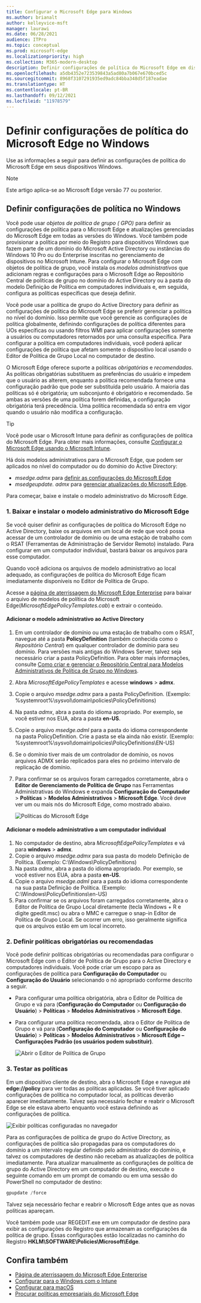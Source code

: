```yaml
---
title: Configurar o Microsoft Edge para Windows
ms.author: brianalt
author: kelleyvice-msft
manager: laurawi
ms.date: 06/28/2021
audience: ITPro
ms.topic: conceptual
ms.prod: microsoft-edge
ms.localizationpriority: high
ms.collection: M365-modern-desktop
description: Definir configurações de política do Microsoft Edge em dispositivos Windows
ms.openlocfilehash: a5db4352e723539843a5ad80a7b067e670bced5c
ms.sourcegitcommit: 8968f3107291935ed9adc84bba348d5f187eadae
ms.translationtype: HT
ms.contentlocale: pt-BR
ms.lasthandoff: 09/12/2021
ms.locfileid: "11978579"
---
```

# <a name="configure-microsoft-edge-policy-settings-on-windows"></a>Definir configurações de política do Microsoft Edge no Windows

Use as informações a seguir para definir as configurações de política do Microsoft Edge em seus dispositivos Windows.

> [!NOTE]
> Este artigo aplica-se ao Microsoft Edge versão 77 ou posterior.

## <a name="configure-policy-settings-on-windows"></a>Definir configurações de política no Windows

Você pode usar _objetos de política de grupo ( GPO)_ para definir as configurações de política para o Microsoft Edge e atualizações gerenciadas do Microsoft Edge em todas as versões do Windows. Você também pode provisionar a política por meio do Registro para dispositivos Windows que fazem parte de um domínio do Microsoft Active Directory ou instâncias do Windows 10 Pro ou do Enterprise inscritas no gerenciamento de dispositivos no Microsoft Intune. Para configurar o Microsoft Edge com objetos de política de grupo, você instala os _modelos administrativos_ que adicionam regras e configurações para o Microsoft Edge ao Repositório Central de políticas de grupo no domínio do Active Directory ou à pasta do modelo Definição de Política em computadores individuais e, em seguida, configura as políticas específicas que deseja definir.

Você pode usar a política de grupo do Active Directory para definir as configurações de política do Microsoft Edge se preferir gerenciar a política no nível do domínio. Isso permite que você gerencie as configurações de política globalmente, definindo configurações de política diferentes para UOs específicas ou usando filtros WMI para aplicar configurações somente a usuários ou computadores retornados por uma consulta específica. Para configurar a política em computadores individuais, você poderá aplicar configurações de política que afetam somente o dispositivo local usando o Editor de Política de Grupo Local no computador de destino.

O Microsoft Edge oferece suporte a políticas _obrigatórias_ e _recomendadas_. As políticas obrigatórias substituem as preferências do usuário e impedem que o usuário as alterem, enquanto a política recomendada fornece uma configuração padrão que pode ser substituída pelo usuário. A maioria das políticas só é obrigatória; um subconjunto é obrigatório e recomendado. Se ambas as versões de uma política forem definidas, a configuração obrigatória terá precedência. Uma política recomendada só entra em vigor quando o usuário não modifica a configuração.

>[!TIP]
> Você pode usar o Microsoft Intune para definir as configurações de política do Microsoft Edge. Para obter mais informações, consulte [Configurar o Microsoft Edge usando o Microsoft Intune](configure-edge-with-intune.md).

Há dois modelos administrativos para o Microsoft Edge, que podem ser aplicados no nível do computador ou do domínio do Active Directory:

- *msedge.admx* para [definir as configurações do Microsoft Edge](microsoft-edge-policies.md)
- *msedgeupdate. admx* para [gerenciar atualizações do Microsoft Edge](microsoft-edge-update-policies.md).

Para começar, baixe e instale o modelo administrativo do Microsoft Edge.

### <a name="1-download-and-install-the-microsoft-edge-administrative-template"></a>1. Baixar e instalar o modelo administrativo do Microsoft Edge

Se você quiser definir as configurações de política do Microsoft Edge no Active Directory, baixe os arquivos em um local de rede que você possa acessar de um controlador de domínio ou de uma estação de trabalho com o RSAT (Ferramentas de Administração de Servidor Remoto) instalado. Para configurar em um computador individual, bastará baixar os arquivos para esse computador.

Quando você adiciona os arquivos de modelo administrativo ao local adequado, as configurações de política do Microsoft Edge ficam imediatamente disponíveis no Editor de Política de Grupo.

Acesse a [página de aterrissagem do Microsoft Edge Enterprise](https://aka.ms/EdgeEnterprise) para baixar o arquivo de modelos de política do Microsoft Edge(*MicrosoftEdgePolicyTemplates.cab*) e extrair o conteúdo.

#### <a name="add-the-administrative-template-to-active-directory"></a>Adicionar o modelo administrativo ao Active Directory

1. Em um controlador de domínio ou uma estação de trabalho com o RSAT, navegue até a pasta **PolicyDefinition** (também conhecida como o _Repositório Central_) em qualquer controlador de domínio para seu domínio. Para versões mais antigas do Windows Server, talvez seja necessário criar a pasta PolicyDefinition. Para obter mais informações, consulte [Como criar e gerenciar o Repositório Central para Modelos Administrativos de Política de Grupo no Windows](https://support.microsoft.com/help/3087759/how-to-create-and-manage-the-central-store-for-group-policy-administra).
2. Abra *MicrosoftEdgePolicyTemplates* e acesse **windows** > **admx**.
3. Copie o arquivo *msedge.admx* para a pasta PolicyDefinition. (Exemplo: %systemroot%\sysvol\domain\policies\PolicyDefinitions)
4. Na pasta *admx*, abra a pasta do idioma apropriado. Por exemplo, se você estiver nos EUA, abra a pasta **en-US**.
5. Copie o arquivo *msedge.adml* para a pasta do idioma correspondente na pasta PolicyDefinition. Crie a pasta se ela ainda não existir. (Exemplo: %systemroot%\sysvol\domain\policies\PolicyDefinitions\EN-US)
6. Se o domínio tiver mais de um controlador de domínio, os novos arquivos ADMX serão replicados para eles no próximo intervalo de replicação de domínio.
7. Para confirmar se os arquivos foram carregados corretamente, abra o **Editor de Gerenciamento de Política de Grupo** nas Ferramentas Administrativas do Windows e expanda **Configuração do Computador** > **Políticas** > **Modelos Administrativos** > **Microsoft Edge**. Você deve ver um ou mais nós do Microsoft Edge, como mostrado abaixo.

    ![Políticas do Microsoft Edge](./media/configure-microsoft-edge/edge-gpo-policies.png)

#### <a name="add-the-administrative-template-to-an-individual-computer"></a>Adicionar o modelo administrativo a um computador individual

1. No computador de destino, abra *MicrosoftEdgePolicyTemplates* e vá para **windows** > **admx**.
2. Copie o arquivo *msedge.admx* para sua pasta do modelo Definição de Política. (Exemplo: C:\Windows\PolicyDefinitions)
3. Na pasta *admx*, abra a pasta do idioma apropriado. Por exemplo, se você estiver nos EUA, abra a pasta **en-US**.
4. Copie o arquivo *msedge.adml* para a pasta do idioma correspondente na sua pasta Definição de Política. (Exemplo: C:\Windows\PolicyDefinitions\en-US)
5. Para confirmar se os arquivos foram carregados corretamente, abra o Editor de Política de Grupo Local diretamente (tecla Windows + R e digite gpedit.msc) ou abra o MMC e carregue o snap-in Editor de Política de Grupo Local. Se ocorrer um erro, isso geralmente significa que os arquivos estão em um local incorreto.

### <a name="2-set-mandatory-or-recommended-policies"></a>2. Definir políticas obrigatórias ou recomendadas

Você pode definir políticas obrigatórias ou recomendadas para configurar o Microsoft Edge com o Editor de Política de Grupo para o Active Directory e computadores individuais. Você pode criar um escopo para as configurações de política para **Configuração do Computador** ou **Configuração do Usuário** selecionando o nó apropriado conforme descrito a seguir.

- Para configurar uma política obrigatória, abra o Editor de Política de Grupo e vá para (**Configuração do Computador** ou **Configuração do Usuário**) > **Políticas** > **Modelos Administrativos** > **Microsoft Edge**.
- Para configurar uma política recomendada, abra o Editor de Política de Grupo e vá para (**Configuração do Computador** ou **Configuração do Usuário**) > **Políticas** > **Modelos Administrativos** > **Microsoft Edge – Configurações Padrão (os usuários podem substituir)**.

  ![Abrir o Editor de Política de Grupo](./media/configure-microsoft-edge/edge-ad-policy.png)

### <a name="3-test-your-policies"></a>3. Testar as políticas

Em um dispositivo cliente de destino, abra o Microsoft Edge e navegue até **edge://policy** para ver todas as políticas aplicadas. Se você tiver aplicado configurações de política no computador local, as políticas deverão aparecer imediatamente. Talvez seja necessário fechar e reabrir o Microsoft Edge se ele estava aberto enquanto você estava definindo as configurações de política.

![Exibir políticas configuradas no navegador](./media/configure-microsoft-edge/edge-gpEdit.png)

Para as configurações de política de grupo do Active Directory, as configurações de política são propagadas para os computadores do domínio a um intervalo regular definido pelo administrador do domínio, e talvez os computadores de destino não recebam as atualizações de política imediatamente. Para atualizar manualmente as configurações de política de grupo do Active Directory em um computador de destino, execute o seguinte comando em um prompt de comando ou em uma sessão do PowerShell no computador de destino:

``` powershell
gpupdate /force
```

Talvez seja necessário fechar e reabrir o Microsoft Edge antes que as novas políticas apareçam.

Você também pode usar REGEDIT.exe em um computador de destino para exibir as configurações do Registro que armazenam as configurações da política de grupo. Essas configurações estão localizadas no caminho do Registro **HKLM\SOFTWARE\Policies\Microsoft\Edge**.

## <a name="see-also"></a>Confira também

- [Página de aterrissagem do Microsoft Edge Enterprise](https://aka.ms/EdgeEnterprise)
- [Configurar para o Windows com o Intune](configure-edge-with-intune.md)
- [Configurar para macOS](configure-microsoft-edge-on-mac.md)
- [Procurar políticas empresariais do Microsoft Edge](microsoft-edge-policies.md)


